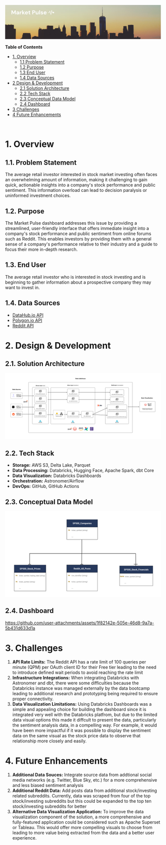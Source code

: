 ![Market Pulse Logo](./docs/market-pulse-header.png)

**Table of Contents**
- [1. Overview](#1-overview)
  - [1.1 Problem Statement](#11-problem-statement)
  - [1.2 Purpose](#12-purpose)
  - [1.3 End User](#13-end-user)
  - [1.4 Data Sources](#14-data-sources)
- [2 Design \& Development](#2-design--development)
  - [2.1 Solution Architecture](#21-solution-architecture)
  - [2.2 Tech Stack](#22-tech-stack)
  - [2.3  Conceptual Data Model](#23-onceptual-data-model)
  - [2.4 Dashboard](#24-dashboard)
- [3 Challenges](#3-challenges)
- [4 Future Enhancements](#4-future-enhancements)


<br>

# 1. Overview
## 1.1. Problem Statement 
The average retail investor interested in stock market investing often faces an overwhelming amount of information, making it challenging to gain quick, actionable insights into a company's stock performance and public sentiment. This information overload can lead to decision paralysis or uninformed investment choices. 

## 1.2. Purpose
The Market Pulse dashboard addresses this issue by providing a streamlined, user-friendly interface that offers immediate insight into a company's stock performance and public sentiment from online forums such as Reddit. This enables investors by providing them with a general sense of a company's performance relative to their industry and a guide to focus their more in-depth research.

## 1.3. End User
The average retail investor who is interested in stock investing and is beginning
to gather information about a prospective company they may want to invest in.

## 1.4. Data Sources
- [DataHub.io API](https://datahub.io/core/s-and-p-500-companies)
- [Polygon.io API](https://polygon.io/docs/rest/stocks/overview)
- [Reddit API](https://www.reddit.com/dev/api/oauth)

# 2. Design & Development

## 2.1. Solution Architecture
![Solution Architecture Diagram](./docs/solution-architecture-v2.png)

## 2.2. Tech Stack
- **Storage:** AWS S3, Delta Lake, Parquet
- **Data Processing:** Databricks, Hugging Face, Apache Spark, dbt Core
- **Data Visualization:** Databricks Dashboards
- **Orchestration:** Astronomer/Airflow
- **DevOps:** GitHub, GitHub Actions

## 2.3. Conceptual Data Model
![Conceptual Data Model Diagram](./docs/conceptual-data-model.png)

## 2.4. Dashboard
https://github.com/user-attachments/assets/1f82142e-505e-46d8-9a7a-5b431d633d1a

# 3. Challenges
1. **API Rate Limits:** The Reddit API has a rate limit of 100 queries per minute (QPM) per OAuth client ID for
their Free tier leading to the need to introduce defined wait periods to avoid reaching the rate limit
2. **Infrastructure Integrations:** When integrating Databricks with Astronomer and dbt, there were some difficulties because the Databricks instance was managed externally by the data bootcamp leading to additional research and prototyping being required to ensure proper connectivity.
3. **Data Visualization Limitations:** Using Databricks Dashboards was a simple and appealing choice for building the dashboard since it is integrated very well with the Databricks platfrom, but due to the limited data visual options this made it diffcult to present the data, particularly the sentiment analysis data, in a compelling way. For example, it would have been more impactful if it was possible to display the sentiment data on the same visual as the stock price data to observe that relationship more closely and easily.

# 4. Future Enhancements
1. **Additional Data Souces:** Integrate source data from addtional social media networks (e.g. Twitter, Blue Sky, etc.) for a more comprehensive and less biased sentiment analysis
2. **Additional Reddit Data:** Add posts data from additional stock/investing related subreddits. Currently, data was scraped from four of the top stock/investing subreddits but this could be expanded to the top ten stock/investing subreddits for better
3. **Alternative Data Visualization Application:** To improve the data visualization component of the solution,  a more comprehensive and fully-featured application could be considered such as Apache Superset or Tableau. This would offer more compelling visuals to choose from leading to more value being extracted from the data and a better user experience.